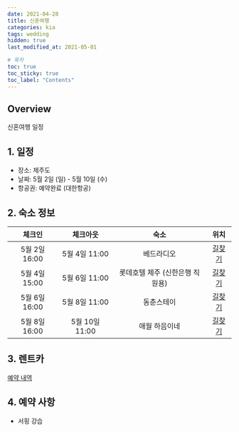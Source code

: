```yaml
---
date: 2021-04-28
title: 신혼여행
categories: kia
tags: wedding
hidden: true
last_modified_at: 2021-05-01

# 목차
toc: true  
toc_sticky: true
toc_label: "Contents" 
---
```


## Overview
신혼여행 일정

## 1. 일정
- 장소: 제주도
- 날짜: 5월 2일 (일) - 5월 10일 (수)
- 항공권: 예약완료 (대한항공)

## 2. 숙소 정보

체크인 | 체크아웃 | 숙소 | 위치
:---:|:---:|:---:|:---:
5월 2일 16:00 | 5월 4일 11:00 | 베드라디오 | [길찾기](<https://www.google.com/maps/search/?api=1&query=41-1%2C%20Jungang-ro%201-gil%2C%20Jeju-si%2C%20Jeju-do>)
5월 4일 15:00 | 5월 6일 11:00 | 롯데호텔 제주 (신한은행 직원용) | [길찾기](<https://www.google.com/maps/place/%EB%A1%AF%EB%8D%B0%ED%98%B8%ED%85%94+%EC%A0%9C%EC%A3%BC/@33.2486068,126.4083823,17z/data=!3m1!4b1!4m8!3m7!1s0x350c5ac668e0117f:0x1d431448fd0dc5c1!5m2!4m1!1i2!8m2!3d33.2486068!4d126.410571>)
5월 6일 16:00 | 5월 8일 11:00 | 동춘스테이 | [길찾기](<https://www.google.com/maps/place/%EB%8F%99%EC%B6%98%EC%8A%A4%ED%85%8C%EC%9D%B4/@33.5541362,126.7413683,17z/data=!3m1!4b1!4m5!3m4!1s0x350d18546d80cc39:0xc9d12ad2f90fcd9a!8m2!3d33.5541362!4d126.743557>)
5월 8일 16:00 | 5월 10일 11:00 | 애월 하음이네 | [길찾기](<https://www.google.com/maps/search/?api=1&query=%EA%B4%91%EB%A0%B9%EB%82%A84%EA%B8%B831-26%2C%20%ED%9C%B4%EC%97%90%EC%9D%B4%EC%A7%80105%ED%98%B8%2C%20%EC%A0%9C%EC%A3%BC%EC%8B%9C%2C%20%EC%A0%9C%EC%A3%BC%EC%8B%9C%20%EC%95%A0%EC%9B%94%EC%9D%8D%2063062%2C%20South%20Korea>)

## 3. 렌트카
[예약 내역](<https://www.billycar.co.kr/billycar/myrnt/short/short_detail.do>)

## 4. 예약 사항
- 서핑 강습